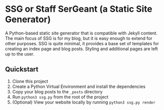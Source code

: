# SSG or Staff SerGeant (a Static Site Generator)

A Python-based static site generator that is compatible with Jekyll content.
The main focus of SSG is for my blog, but it is easy enough to extend for
other purposes.  SSG is quite minimal, it provides a base set of templates
for creating an index page and blog posts. Styling and additional pages are
left up to the user.

## Quickstart

1. Clone this project
2. Create a Python Virtual Environment and install the dependencies
3. Copy your blog posts to the `_posts` directory
4. Run `python3 ssg.py` from the root of the project
5. (Optional) View your website locally by running `python3 ssg.py render`